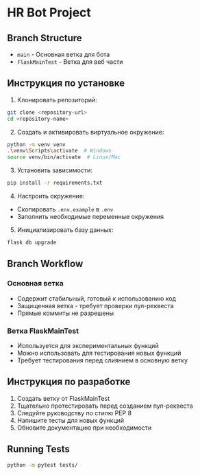 # HR Bot Project

## Branch Structure
- `main` - Основная ветка для бота
- `FlaskMainTest` - Ветка для веб части

## Инструкция по установке

1. Клонировать репозиторий:
```bash
git clone <repository-url>
cd <repository-name>
```

2. Создать и активировать виртуальное окружение:
```bash
python -m venv venv
.\venv\Scripts\activate  # Windows
source venv/bin/activate  # Linux/Mac
```

3. Установить зависимости:
```bash
pip install -r requirements.txt
```

4. Настроить окружение:
- Скопировать `.env.example` в `.env`
- Заполнить необходимые переменные окружения

5. Инициализировать базу данных:
```bash
flask db upgrade
```

## Branch Workflow

### Основная ветка
- Содержит стабильный, готовый к использованию код
- Защищенная ветка - требует проверки пул-реквеста
- Прямые коммиты не разрешены

### Ветка FlaskMainTest
- Используется для экспериментальных функций
- Можно использовать для тестирования новых функций
- Требует тестирования перед слиянием в основную ветку

## Инструкция по разработке

1. Создать ветку от FlaskMainTest
2. Тщательно протестировать перед созданием пул-реквеста
3. Следуйте руководству по стилю PEP 8
4. Напишите тесты для новых функций
5. Обновите документацию при необходимости

## Running Tests
```bash
python -m pytest tests/
``` 